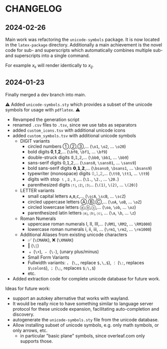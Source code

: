 # CHANGELOG

## 2024-02-26

Main work was refactoring the `unicode-symbols` package. It is now located in the `latex-package` directory.
Additionally a main achievement is the novel code for sub- and superscripts which automatically combines multiple sub- and superscripts into a single command.

For example $xᵢⱼ$ will render identically to $x_{ij}$.

## 2024-01-23

Finally merged a dev branch into main.

⚠️ Added `unicode-symbols.sty` which provides a subset of the unicode symbols for usage with `pdflatex`. ⚠️

- Revamped the generation script
- renamed `.csv` files to `.tsv`, since we use tabs as separators
- added `custom_icons.tsv` with additional unicode icons
- added `custom_symbols.tsv` with additional unicode symbols
  - DIGIT variants
    - circled numbers ①,②,③,… (`\o1`, `\o2`,  … `\o20`)
    - bold digits 𝟎,𝟏,𝟐,… (`\bf0`, `\bf1`, … `\bf9`)
    - double-struck digits 𝟘,𝟙,𝟚,… (`\bb0`, `\bb1`, … `\bb9`)
    - sans-serif digits 𝟢,𝟣,𝟤,… (`\sans0`, `\sans01`, … `\sans9`)
    - bold sans-serif digits 𝟬,𝟭,𝟮,… (`\bsans0`, `\bsans1`, … `\bsans9`)
    - typewriter (monospace) digits 𝟶,𝟷,𝟸,… (`\tt0`, `\tt1`, … `\tt9`)
    - digits with stop ⒈,⒉,⒊,… (`\1.`, `\2.`, … `\20.`)
    - parenthesized digits ⑴, ⑵, ⑶… (`\(1)`, `\(2)`, … `\(20)`)
  - LETTER variants
    - small capital letters ᴀ,ʙ,ᴄ,… (`\scA`, `\scB`, … `\scZ`)
    - circled uppercase letters Ⓐ,Ⓑ,Ⓒ,… (`\oA`, `\oB`, … `\oZ`)
    - circled lowercase letters ⓐ,ⓑ,ⓒ,… (`\oa`, `\ob`, … `\oz`)
    - parenthesized latin letters ⒜, ⒝, ⒞, … (`\a`, `\b`, … `\z`)
  - Roman Numerals
    - uppercase roman numerals Ⅰ, Ⅱ, Ⅲ,… (`\RM1`, `\RM2`, … `\RM1000`)
    - lowercase roman numerals ⅰ, ⅱ, ⅲ, … (`\rm1`, `\rm2`, … `\rm1000`)
  - Additional Aliases from existing unicode characters
    - ✅ (`\CMARK`), ❌ (`\XMARK`)
    - ‖ (`\|`)
    - ﹢ (`\+`), ﹣ (`\-`), (unary plus/minus)
    - Small Form Variants
    - Fullwidth variants: `，` (`\,`, replace `$,\,$`), `：` (`\:`, replaces `$\colon$`), `；` (`\;`, replaces `$;\,$`)
    - etc.
- Added extraction code for complete unicode database for future work.

Ideas for future work:

- support an autokey alternative that works with wayland.
- It would be really nice to have something similar to language server protocol for these unicode expansion,
  facilitating auto-completion and discovery.
- autogenerate the `unicode-symbols.sty` file from the unicode database.
- Allow installing subset of unicode symbols, e.g. only math symbols, or only arrows, etc.
  - in particular "basic plane" symbols, since overleaf.com only supports those.
